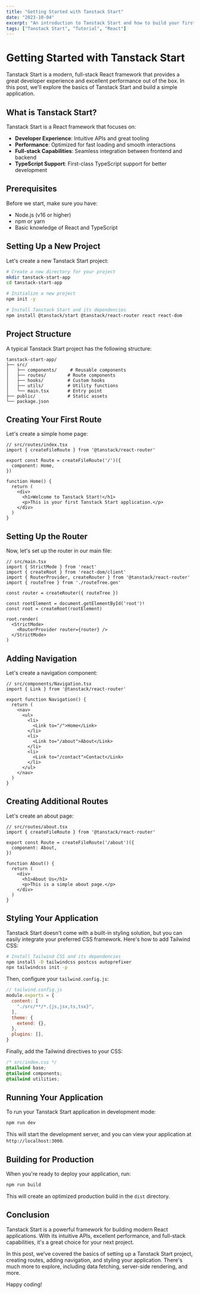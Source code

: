 ```yaml
---
title: "Getting Started with Tanstack Start"
date: "2023-10-04"
excerpt: "An introduction to Tanstack Start and how to build your first application with it."
tags: ["Tanstack Start", "Tutorial", "React"]
---
```


# Getting Started with Tanstack Start

Tanstack Start is a modern, full-stack React framework that provides a great developer experience and excellent performance out of the box. In this post, we'll explore the basics of Tanstack Start and build a simple application.

## What is Tanstack Start?

Tanstack Start is a React framework that focuses on:
- **Developer Experience**: Intuitive APIs and great tooling
- **Performance**: Optimized for fast loading and smooth interactions
- **Full-stack Capabilities**: Seamless integration between frontend and backend
- **TypeScript Support**: First-class TypeScript support for better development

## Prerequisites

Before we start, make sure you have:
- Node.js (v16 or higher)
- npm or yarn
- Basic knowledge of React and TypeScript

## Setting Up a New Project

Let's create a new Tanstack Start project:

```bash
# Create a new directory for your project
mkdir tanstack-start-app
cd tanstack-start-app

# Initialize a new project
npm init -y

# Install Tanstack Start and its dependencies
npm install @tanstack/start @tanstack/react-router react react-dom
```

## Project Structure

A typical Tanstack Start project has the following structure:

```
tanstack-start-app/
├── src/
│   ├── components/     # Reusable components
│   ├── routes/        # Route components
│   ├── hooks/         # Custom hooks
│   ├── utils/         # Utility functions
│   └── main.tsx       # Entry point
├── public/            # Static assets
└── package.json
```

## Creating Your First Route

Let's create a simple home page:

```tsx
// src/routes/index.tsx
import { createFileRoute } from '@tanstack/react-router'

export const Route = createFileRoute('/')({
  component: Home,
})

function Home() {
  return (
    <div>
      <h1>Welcome to Tanstack Start!</h1>
      <p>This is your first Tanstack Start application.</p>
    </div>
  )
}
```

## Setting Up the Router

Now, let's set up the router in our main file:

```tsx
// src/main.tsx
import { StrictMode } from 'react'
import { createRoot } from 'react-dom/client'
import { RouterProvider, createRouter } from '@tanstack/react-router'
import { routeTree } from './routeTree.gen'

const router = createRouter({ routeTree })

const rootElement = document.getElementById('root')!
const root = createRoot(rootElement)

root.render(
  <StrictMode>
    <RouterProvider router={router} />
  </StrictMode>
)
```

## Adding Navigation

Let's create a navigation component:

```tsx
// src/components/Navigation.tsx
import { Link } from '@tanstack/react-router'

export function Navigation() {
  return (
    <nav>
      <ul>
        <li>
          <Link to="/">Home</Link>
        </li>
        <li>
          <Link to="/about">About</Link>
        </li>
        <li>
          <Link to="/contact">Contact</Link>
        </li>
      </ul>
    </nav>
  )
}
```

## Creating Additional Routes

Let's create an about page:

```tsx
// src/routes/about.tsx
import { createFileRoute } from '@tanstack/react-router'

export const Route = createFileRoute('/about')({
  component: About,
})

function About() {
  return (
    <div>
      <h1>About Us</h1>
      <p>This is a simple about page.</p>
    </div>
  )
}
```

## Styling Your Application

Tanstack Start doesn't come with a built-in styling solution, but you can easily integrate your preferred CSS framework. Here's how to add Tailwind CSS:

```bash
# Install Tailwind CSS and its dependencies
npm install -D tailwindcss postcss autoprefixer
npx tailwindcss init -p
```

Then, configure your `tailwind.config.js`:

```js
// tailwind.config.js
module.exports = {
  content: [
    "./src/**/*.{js,jsx,ts,tsx}",
  ],
  theme: {
    extend: {},
  },
  plugins: [],
}
```

Finally, add the Tailwind directives to your CSS:

```css
/* src/index.css */
@tailwind base;
@tailwind components;
@tailwind utilities;
```

## Running Your Application

To run your Tanstack Start application in development mode:

```bash
npm run dev
```

This will start the development server, and you can view your application at `http://localhost:3000`.

## Building for Production

When you're ready to deploy your application, run:

```bash
npm run build
```

This will create an optimized production build in the `dist` directory.

## Conclusion

Tanstack Start is a powerful framework for building modern React applications. With its intuitive APIs, excellent performance, and full-stack capabilities, it's a great choice for your next project.

In this post, we've covered the basics of setting up a Tanstack Start project, creating routes, adding navigation, and styling your application. There's much more to explore, including data fetching, server-side rendering, and more.

Happy coding!